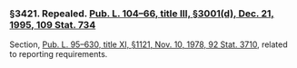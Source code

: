 ### §3421. Repealed. [Pub. L. 104–66, title III, §3001(d), Dec. 21, 1995, 109 Stat. 734](/statviewer.htm?volume=109&page=734) ###

Section, [Pub. L. 95–630, title XI, §1121, Nov. 10, 1978, 92 Stat. 3710](/statviewer.htm?volume=92&page=3710), related to reporting requirements.
